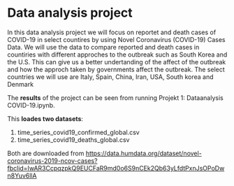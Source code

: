 # Data analysis project

In this data analysis project we will focus on reportet and death cases of COVID-19 in select countires by using Novel Coronavirus (COVID-19) Cases Data. We will use the data to compare reported and death cases in countiries with different approches to the outbreak such as South Korea and the U.S. This can give us a better undertanding of the affect of the outbreak and how the approch taken by governments affect the outbreak. The select countries we will use are Italy, Spain, China, Iran, USA, South korea and Denmark

The **results** of the project can be seen from running Projekt 1: Dataanalysis COVID-19.ipynb.

This **loades two datasets**:

1. time_series_covid19_confirmed_global.csv
2. time_series_covid19_deaths_global.csv

Both are downloaded from https://data.humdata.org/dataset/novel-coronavirus-2019-ncov-cases?fbclid=IwAR3CcpqzpkQ9EUCFaR9md0o6S9nCEk2Qb63yLfdtPxnJsOPoDwn8Yuv6llA
